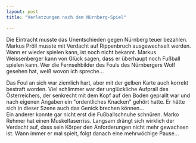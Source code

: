 ```yaml
---
layout: post
title: "Verletzungen nach dem Nürnberg-Spiel"

---
```


Die Eintracht musste das Unentschieden gegen Nürnberg teuer bezahlen. Markus Pröll musste mit Verdacht auf Rippenbruch ausgewechselt werden. Wann er wieder spielen kann, ist noch nicht bekannt. Markus Weissenberger kann von Glück sagen, dass er überhaupt noch Fußball spielen kann. Wer die Fernsehbilder des Fouls des Nürnbergers Wolf gesehen hat, weiß wovon ich spreche... 

Das Foul an sich war ziemlich hart, aber mit der gelben Karte auch korrekt bestraft worden. Viel schlimmer war der unglückliche Aufprall des Österreichers, der senkrecht mit dem Kopf auf den Boden geprallt war und nach eigenen Angaben ein "ordentliches Knacken" gehört hatte. Er hätte sich in dieser Szene auch das Genick brechen können...  
Ein anderer konnte gar nicht erst die Fußballschnuhe schnüren. Marko Rehmer hat einen Muskelfaserriss. Langsam drängt sich wirklich der Verdacht auf, dass sein Körper den Anforderungen nicht mehr gewachsen ist. Wann immer er mal spielt, folgt danach eine mehrwöchige Pause...
